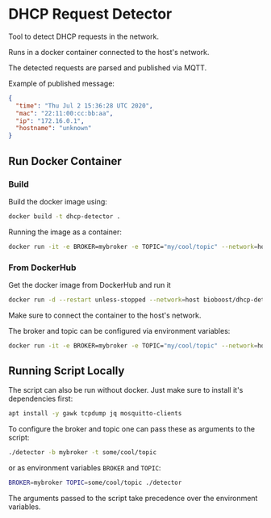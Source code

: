 # DHCP Request Detector

Tool to detect DHCP requests in the network.

Runs in a docker container connected to the host's network.

The detected requests are parsed and published via MQTT.

Example of published message:

```json
{
  "time": "Thu Jul 2 15:36:28 UTC 2020",
  "mac": "22:11:00:cc:bb:aa",
  "ip": "172.16.0.1",
  "hostname": "unknown"
}
```

## Run Docker Container

### Build

Build the docker image using:

```bash
docker build -t dhcp-detector .
```

Running the image as a container:

```bash
docker run -it -e BROKER=mybroker -e TOPIC="my/cool/topic" --network=host --rm dhcp-detector
```

### From DockerHub

Get the docker image from DockerHub and run it

```bash
docker run -d --restart unless-stopped --network=host bioboost/dhcp-detector:v1.0
```

Make sure to connect the container to the host's network.

The broker and topic can be configured via environment variables:

```bash
docker run -it -e BROKER=mybroker -e TOPIC="my/cool/topic" --network=host --rm bioboost/dhcp-detector:v1.0
```

## Running Script Locally

The script can also be run without docker. Just make sure to install it's dependencies first:

```bash
apt install -y gawk tcpdump jq mosquitto-clients
```

To configure the broker and topic one can pass these as arguments to the script:

```bash
./detector -b mybroker -t some/cool/topic
```

or as environment variables `BROKER` and `TOPIC`:

```bash
BROKER=mybroker TOPIC=some/cool/topic ./detector
```

The arguments passed to the script take precedence over the environment variables.
